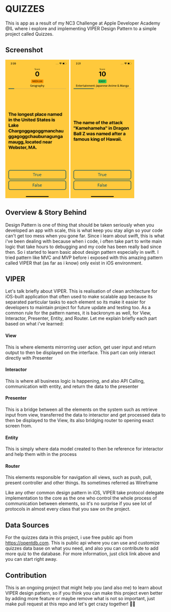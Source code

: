 # QUIZZES
This is app as a result of my NC3 Challenge at Apple Developer Academy @IL where i explore and implementing VIPER Design Pattern to a simple project called Quizzes.

## Screenshot
<p float="left">
  <img src="img/evidence1.png" width="200">
  <img src="img/evidence2.png" width="200">
</p>


## Overview & Story Behind
Design Pattern is one of thing that should be taken seriously when you developed an app with scale, this is what keep you stay align so your code can't get too mess when you gone far. Since i learn about swift, this is what i've been dealing with because when i code, i often take part to write main logic that take hours to debugging and my code has been really bad since then. So i started to learn basic about design pattern especially in swift. I tried pattern like MVC and MVP before i exposed with this amazing pattern called VIPER that (as far as i know) only exist in iOS environment.


## VIPER
Let's talk briefly about VIPER. This is realisation of clean architecture for iOS-built application that often used to make scalable app because its separated particular tasks to each element so its make it easier for developers to maintain project for future update and testing too. As a common rule for the pattern names, it is backronym as well, for View, Interactor, Presenter, Entity, and Router. Let me explain briefly each part based on what i've learned:

#### View
This is where elements mirrorring user action, get user input and return output to then be displayed on the interface. This part can only interact directly with Presenter

#### Interactor
This is where all business logic is happening, and also API Calling, communication with entity, and return the data to the presenter

#### Presenter
This is a bridge between all the elements on the system such as retrieve input from view, transferred the data to interactor and get processed data to then be displayed to the View, its also bridging router to opening exact screen from.

#### Entity
This is simply where data model created to then be reference for interactor and help them with in the process

#### Router
This elements responsible for navigation all views, such as push, pull, present controller and other things. Its sometimes referred as Wireframe

Like any other common design pattern in iOS, VIPER take protocol delegate implementation to the core as the one who control the whole process of communication between elements, so it's no surprise if you see lot of protocols in almost every class that you saw on the project.


## Data Sources
For the quizzes data in this project, i use free public api from https://opentdb.com. This is public api where you can use and customize quizzes data base on what you need, and also you can contribute to add more quiz to the database. For more information, just click link above and you can start right away.


## Contribution
This is an ongoing project that might help you (and also me) to learn about VIPER design pattern, so if you think you can make this project even better by adding more feature or maybe remove what is not so important, just make pull request at this repo and let's get crazy together! 🤟🤟
